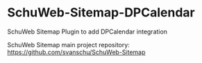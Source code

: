 # SchuWeb-Sitemap-DPCalendar
SchuWeb Sitemap Plugin to add DPCalendar integration

SchuWeb Sitemap main project repository: https://github.com/svanschu/SchuWeb-Sitemap
